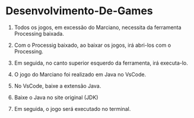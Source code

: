 # Desenvolvimento-De-Games

1. Todos os jogos, em excessão do Marciano, necessita da ferramenta Processing baixada. 
2. Com o Processig baixado, ao baixar os jogos, irá abri-los com o Processing.
3. Em seguida, no canto superior esquerdo da ferramenta, irá executa-lo.

4. O jogo do Marciano foi realizado em Java no VsCode.
5. No VsCode, baixe a extensão Java.
6. Baixe o Java no site original (JDK)
7. Em seguida, o jogo será executado no terminal. 